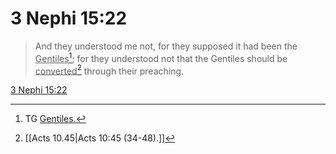 # 3 Nephi 15:22

> And they understood me not, for they supposed it had been the <u>Gentiles</u>[^a]; for they understood not that the Gentiles should be <u>converted</u>[^b] through their preaching.

[3 Nephi 15:22](https://www.churchofjesuschrist.org/study/scriptures/bofm/3-ne/15?lang=eng&id=p22#p22)


[^a]: TG [Gentiles.](https://www.churchofjesuschrist.org/study/scriptures/tg/gentiles?lang=eng)
[^b]: [[Acts 10.45|Acts 10:45 (34-48).]]
